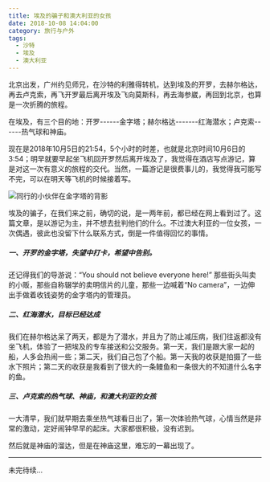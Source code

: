 ```yaml
---
title: 埃及的骗子和澳大利亚的女孩
date: 2018-10-08 14:04:00
category: 旅行与户外
tags:
  - 沙特
  - 埃及
  - 澳大利亚
---
```


北京出发，广州约见师兄，在沙特的利雅得转机，达到埃及的开罗，去赫尔格达，再去卢克索，再飞开罗最后离开埃及飞向莫斯科，再去海参崴，再回到北京，也算是一次折腾的旅程。

在埃及，有三个目的地：开罗------金字塔；赫尔格达-------红海潜水；卢克索------热气球和神庙。

现在是2018年10月5日的21:54，5个小时的时差，也就是北京时间10月6日的3:54；明早就要早起坐飞机回开罗然后离开埃及了，我觉得在酒店写点游记，算是对这一次有意义的旅程的交代。当然，一篇游记是很费事儿的，我觉得我可能写不完，可以在明天等飞机的时候接着写。

![同行的小伙伴在金字塔的背影](埃及的骗子和澳大利亚的女孩/2.JPG)

<!--more-->

埃及的骗子，在我们来之前，确切的说，是一两年前，都已经在网上看到过了。这篇文章，是以游记为主，并不想去批判他们的什么。不过澳大利亚的一位女孩，一次偶遇，彼此也没留下什么联系方式，倒是一件值得回忆的事情。

##### 一、开罗的金字塔，失望中打卡，希望中告别。

还记得我们的导游说：“You should not believe everyone here!” 那些街头叫卖的小贩，那些自称辍学的卖明信片的儿童，那些一边喊着“No camera”，一边伸出手做着收钱姿势的金字塔内的管理员。

##### 二、红海潜水，目标已经达成

我们在赫尔格达呆了两天，都是为了潜水，并且为了防止减压病，我们往返都没有坐飞机，体验了一把埃及的专车接送和公交服务。第一天，我们是跟大家一起的船，人多会热闹一些；第二天，我们自己包了个船。第一天我的收获是拍摄了一些水下照片；第二天的收获是我看到了很大的一条鳗鱼和一条很大的不知道什么名字的鱼。

##### 三、卢克索的热气球、神庙，和澳大利亚的女孩

一大清早，我们就早期去乘坐热气球看日出了，第一次体验热气球，心情当然是非常的激动，定好闹钟早早的起床。大家都很积极，没有迟到。

然后就是神庙的溜达，但是在神庙这里，难忘的一幕出现了。


-----
未完待续...
